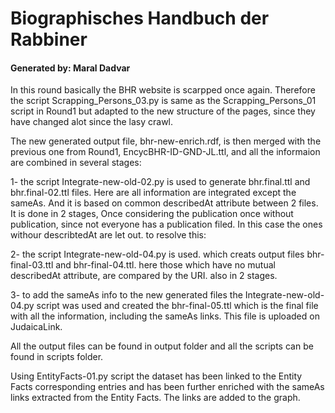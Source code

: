 # Biographisches Handbuch der Rabbiner

#### Generated by: Maral Dadvar


In this round basically the BHR website is scarpped once again. Therefore the script Scrapping_Persons_03.py is same as the Scrapping_Persons_01 script in Round1 but
adapted to the new structure of the pages, since they have changed alot since the lasy crawl.

The new generated output file, bhr-new-enrich.rdf, is then merged with the previous one from Round1, EncycBHR-ID-GND-JL.ttl, and all the informaion are combined
in several stages:

1- the script Integrate-new-old-02.py is used to generate bhr.final.ttl and bhr.final-02.ttl files. Here are all information are integrated
except the sameAs. And it is based on common describedAt attribute between 2 files. It is done in 2 stages,
Once considering the publication once without publication, since not everyone has a publication filed. 
In this case the ones withour describtedAt are let out. to resolve this:

2- the script Integrate-new-old-04.py is used. which creats output files bhr-final-03.ttl and bhr-final-04.ttl. here those which have no
mutual describedAt attribute, are compared by the URI. also in 2 stages.


3- to add the sameAs info to the new generated files the Integrate-new-old-04.py script was used and created the bhr-final-05.ttl which is the final
file with all the information, including the sameAs links. This file is uploaded on JudaicaLink. 


All the output files can be found in output folder and all the scripts can be found in scripts folder. 

Using EntityFacts-01.py script the dataset has been linked to the Entity Facts corresponding entries and has been further enriched with the sameAs links extracted from the Entity Facts. The links are added to the graph. 
